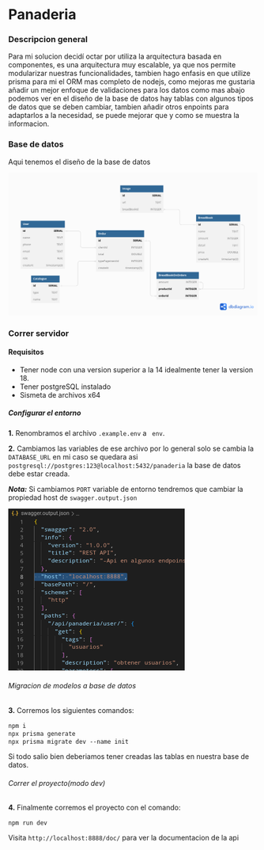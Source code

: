 # Panaderia

### Descripcion general

Para mi solucion decidí octar por utiliza la arquitectura basada en componentes, es una arquitectura muy escalable, ya que nos permite modularizar nuestras funcionalidades, tambien hago enfasis en que utilize prisma para mi el ORM mas completo de nodejs, como mejoras me gustaria añadir un mejor enfoque de validaciones para los datos como mas abajo podemos ver en el diseño de la base de datos hay tablas  con algunos tipos de datos que se deben cambiar, tambien añadir otros enpoints para adaptarlos a la necesidad, se puede mejorar que y como se muestra la informacion.

### Base de datos

Aqui tenemos el diseño de la base de datos

![Screenshot](./md/database.png)

### Correr servidor

#### Requisitos

- Tener node con una version superior a la 14 idealmente tener la version 18.
- Tener postgreSQL instalado
- Sismeta de archivos x64

##### Configurar el entorno

**1.** Renombramos el archivo  ``.example.env`` a `` env``.

**2.** Cambiamos las variables de ese archivo por lo general solo se cambia la ``DATABASE_URL`` en mi caso se quedara asi ``postgresql://postgres:123@localhost:5432/panaderia`` la base de datos debe estar creada.

***Nota:***  Si cambiamos ``PORT`` variable de entorno tendremos que cambiar la propiedad host de ``swagger.output.json``

![Screenshot](./md/figure-1.png)

###### Migracion de modelos a base de datos

**3.** Corremos los siguientes comandos:

```
npm i
npx prisma generate
npx prisma migrate dev --name init
```

Si todo salio bien deberiamos tener creadas las tablas en nuestra base de datos.

###### Correr el proyecto(modo dev)

**4.** Finalmente corremos el proyecto con el comando:

```
npm run dev
```

Visita ``http://localhost:8888/doc/`` para ver la documentacion de la api
